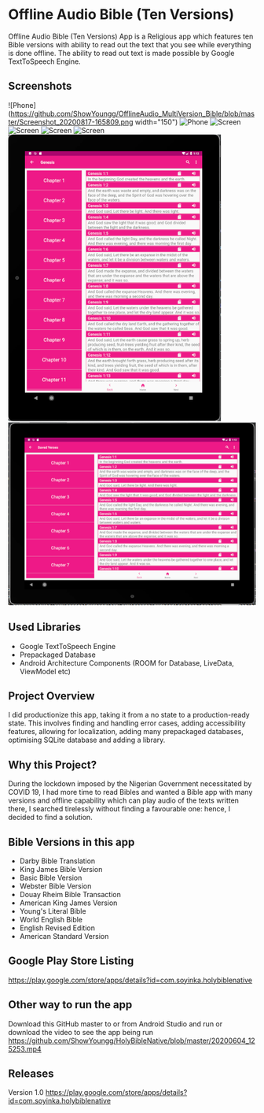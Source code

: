 # Offline Audio Bible (Ten Versions)
Offline Audio Bible (Ten Versions) App is a Religious app which features ten Bible versions with ability to read out the text that you see while everything is done offline. The ability to read out text is made possible by Google TextToSpeech Engine.

## Screenshots
![Phone](https://github.com/ShowYoungg/OfflineAudio_MultiVersion_Bible/blob/master/Screenshot_20200817-165809.png width="150")
![Phone](https://github.com/ShowYoungg/OfflineAudio_MultiVersion_Bible/blob/master/Screenshot_20200817-165814.png)
![Screen](https://github.com/ShowYoungg/OfflineAudio_MultiVersion_Bible/blob/master/Screenshot_20200817-165820.png)
![Screen](https://github.com/ShowYoungg/OfflineAudio_MultiVersion_Bible/blob/master/Screenshot_20200817-165826.png)
![Screen](https://github.com/ShowYoungg/OfflineAudio_MultiVersion_Bible/blob/master/Screenshot_20200817-165855.png)
![Screen](https://github.com/ShowYoungg/OfflineAudio_MultiVersion_Bible/blob/master/Screenshot_20200817-165919.png)
![Screen](https://github.com/ShowYoungg/HolyBibleNative/blob/master/Capture.PNG)
![Screen](https://github.com/ShowYoungg/HolyBibleNative/blob/master/Capture1.PNG)

## Used Libraries
* Google TextToSpeech Engine
* Prepackaged Database 
* Android Architecture Components (ROOM for Database, LiveData, ViewModel etc)

## Project Overview
I did productionize this app, taking it from a no state to a production-ready state. This involves finding and handling error cases, adding accessibility features, allowing for localization, adding many prepackaged databases, optimising SQLite database and adding a library.

## Why this Project?
During the lockdown imposed by the Nigerian Government necessitated by COVID 19, I had more time to read Bibles and wanted a Bible app with many versions and offline capability which can play audio of the texts written there, I searched tirelessly without finding a favourable one: hence, I decided to find a solution.

## Bible Versions in this app
* Darby Bible Translation
* King James Bible Version
* Basic Bible Version
* Webster Bible Version
* Douay Rheim Bible Transaction
* American King James Version
* Young's Literal Bible
* World English Bible
* English Revised Edition
* American Standard Version

## Google Play Store Listing
https://play.google.com/store/apps/details?id=com.soyinka.holybiblenative

## Other way to run the app
Download this GitHub master to or from Android Studio and run or download the video to see the app being run https://github.com/ShowYoungg/HolyBibleNative/blob/master/20200604_125253.mp4

## Releases
Version 1.0
https://play.google.com/store/apps/details?id=com.soyinka.holybiblenative
